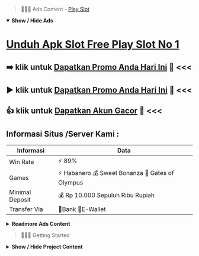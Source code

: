 > :red_circle::red_circle::red_circle: Ads Content - [Play Slot](https://atom.io/packages/play-slot)

<details open><summary><b>Show / Hide Ads</b></summary>

# [Unduh Apk Slot Free Play Slot No 1](https://atom.io/packages/play-slot)
## :arrow_right: klik untuk [Dapatkan Promo Anda Hari Ini](https://golinkurl.github.io/) :dart: <<< 
## :arrow_forward: klik untuk [Dapatkan Promo Anda Hari Ini](https://golinkurl.github.io/promo/) :cake: <<< 
## :thumbsup: klik untuk [Dapatkan Akun Gacor](https://golinkurl.github.io/register/) :green_heart: <<< 

## Informasi Situs /Server Kami : 

| Informasi  | Data |
| ------------- | ------------- |
| Win Rate  | ⚡ 89% |
| Games  | ⚡ Habanero 💰 Sweet Bonanza 🔱 Gates of Olympus |
| Minimal Deposit  | 💰 Rp 10.000 Sepuluh Ribu Rupiah |
| Transfer Via  | 🏅Bank 🏅E-Wallet |

<details><summary><b>Readmore Ads Content</b></summary>

## Table Of Content
- [Cara Menang Situs Game Slot Terpercaya](#situs-game-slot-terpercaya)
- [Trik Gacor Slot Olympus](#slot-olympus)
- [Game Online Slot Gacor 2022](#slot-gacor-2022)
- [Hack Apk Game Slot Cq9](#game-slot-cq9)
- [Ini Daftar Bocoran Slot Gacor Hari Ini](#bocoran-slot-gacor-hari-ini)
- [Ini Dia Pola Game Slot Cq9](#game-slot-cq9)

## Situs Game Slot Terpercaya
STARLIGHT PRINCESS
Slot online starlight princess pula ialah salah tunggal game slot pragmatic play terfavorit. Di AGENTOTOPLAY tentunya kalian mampu permainan game slot ini serta memenangkan jackpot yang luar biasa luar biasa jumlahnya, limit puluhan juta rupiah! Cara bermain slot inipun sangat mudah, kalian patut me roll slotnya beserta lihat seandainya kalian memperoleh batu maupun gem yang seimbang lalu kalian hendak memperoleh sebanyak uang. Lebih seru lagi, tatkala kalian bisa gambar starlight princess sebanyak 4 buah hingga kalian akan meraih scatter 15 spin yang biiasa disebut jackpot, pada momen inilah kalian mampu mendapatkan jackpot!
## Slot Olympus
APA ITU SLOT GACOR?
Slot Gacor alias Gacor slot adalah sebutan para Anggota veteran slot online yang menandakan jika game slot itu paling gampang beroleh maupun kadang kala jackpot. Tentunya agar membatasi itu semua, kalian pantas mencobanya lepas pada karakteristik demo slot gratis dengan demikian kalian dapat percaya di begitu meneban dekat slot gacor dana asli pula meraih jackpot yang kian banyak lagi.
## Slot Gacor 2022
Mudah Dimenangkan, Jika anda berhasil bermain beserta menjuarai judi slot gacor tersebut, tentu jalan kedepannya semakin mudah. Jadi member wajar mempunyai kemampuan saat bermain judi slot gacor ataupun beragam mutu barang lainnya. Karena sewaktu kalian hanya mengandalkan keberuntungan dengan keisengan, peluang kalah maka mendapatkan kerugian selalu menghantui. Oleh akibat itu melaksanakan judi slot online mempergunakan smartphone menjadi alternatif tepat. Jika kalian pemakai ponsel pintar tersebut, pasti sama enteng hendak merasakan ketenteraman beserta sanggup mengaksesnya tanpa hambatan setara sekali.
## Game Slot Cq9
Sebagai apresiasi sesudah berbuat pendaftaran di agen slot terpercaya yang telah merajai game slot online. Kini situs judi slot online formal Agentotoplay hendak langsung menyampaikan penunjukan mengangkat ketika anda sederhana menikmati putaran slot mesin paling canggih agentotoplay.org .
## Bocoran Slot Gacor Hari Ini
Slot Terbaru PG Soft, Pocket Game Lembut / Soft udah jadi satu buah pelopor segera atas terbentuknya berbagai macam seperti game slot online terlengkap yang mampu diakses cuma pakai Smartphone saja. Permainan yang dihadirkan benar-benar kelewat canggih, terbatas atas pemakaian Backsoundnya yang menggelegar, grafis alias sebagai visual enak dipandang. Sehingga banyak member bukan bosan jam menengah, padahal, pas berada pada Situs Slot Online Terbaik PG Soft ini. Bagi yang belum suah mencobanya, yuk langsung selalu mainkan semua game PG Soft saat ini pun !
## Game Slot Cq9
Pragmatic Play, Provider ini udah berdiri sejak tahun 2008 yang masa pada nilai yang pilihan bagian 1 pada bumi bentuk yang amat menarik maka responsif. Dan memiliki variasi pertunjukan mesin slot gacor seperti, Gates Of Olmypus, Sweet Bonanza, Starlight Princess. 3 Game mesin slot online gacor ini sukses untuk membawa menjelang para penjudi pada sekujur bumi tergolong Indonesia. Yang amat menyukai game slot gacor unggul lagi terpopuler.

</details>

</details>

> :red_circle::red_circle::red_circle: Getting Started

<details><summary><b>Show / Hide Project Content</b></summary>

#  Project Name / Title : 
ATPEngine Project #22
##  Getting Started : 
These instructions will get you a copy of the project up and running on your local machine for development and testing purposes. See deployment for notes on how to deploy the project on a live system.

##  Installation for ATPEngine Project #22 : 
A step by step guide that will tell you how to get the development environment up and running.
<ul><li>How to install #1</li><li>How to install #2</li><li>How to install #3</li><li>How to install #4</li><li>How to install #5</li><li>How to install #6</li></ul>

##  Usage : 
A few examples of useful commands and/or tasks.
<ul><li>Usage #1</li><li>Usage  #2</li><li>Usage  #3</li><li>Usage #4</li><li>Usage  #5</li><li>Usage  #6</li></ul>

##  Ads Links : 
Get To Know about our other ads.


[Pragmatic Slot Bonus New Member](https://atom.io/packages/pragmatic-slot)

[Coin Master Slot Tanpa Deposit](https://atom.io/packages/coin-master-slot)

[Bandar Slot Terpercaya Offline Mod Apk](https://atom.io/packages/bandar-slot-terpercaya)

[Slot Bet Kecil Lewat Dana](https://atom.io/packages/slot-bet-kecil)

[Bermain Slot Demo Bet 5000 Rupiah](https://atom.io/packages/bermain-slot-demo)

[Rtp Slot Pragmatic Langsung Dapat Bonus Tanpa Deposit](https://atom.io/packages/rtp-slot-pragmatic)

[Bo Slot Deposit Pulsa Xl 10Rb Tanpa Potongan](https://atom.io/packages/bo-slot)

##  Additional Project That Can Be Usefull : 
Get To Know about our other projects.


[ATPEngine Project #4](https://atom.io/packages/atpengine-project-4)

[ATPEngine Project #41](https://atom.io/packages/atpengine-project-41)

[ATPEngine Project #95](https://atom.io/packages/atpengine-project-95)

[ATPEngine Project #57](https://atom.io/packages/atpengine-project-57)

[ATPEngine Project #92](https://atom.io/packages/atpengine-project-92)

[ATPEngine Project #12](https://atom.io/packages/atpengine-project-12)

[ATPEngine Project #1](https://atom.io/packages/atpengine-project-1)

[ATPEngine Project #27](https://atom.io/packages/atpengine-project-27)

[ATPEngine Project #25](https://atom.io/packages/atpengine-project-25)

[ATPEngine Project #44](https://atom.io/packages/atpengine-project-44)

[ATPEngine Project #89](https://atom.io/packages/atpengine-project-89)

##  Master Project : 
Incase you want to know more about our master project, please visit [ATPEngine Home Project](https://atom.io/packages/atpengine-home-project)

</details>
